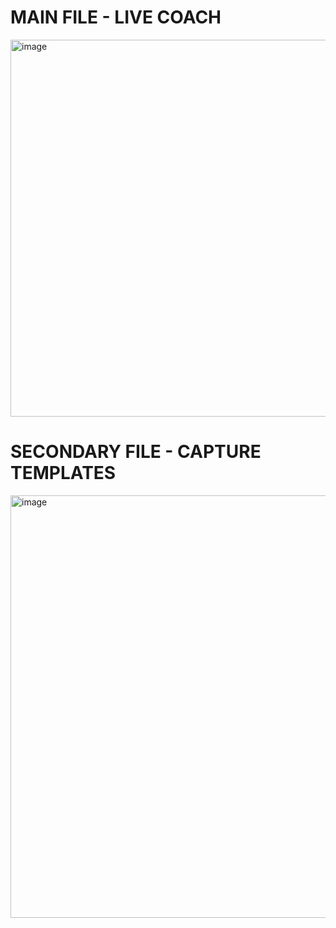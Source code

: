 <h1>MAIN FILE - LIVE COACH</h1>
<img width="640" height="603" alt="image" src="https://github.com/user-attachments/assets/dbe536a4-2c80-49b0-8d04-a4dbecb61a8e" />

<br>

<h1>SECONDARY FILE - CAPTURE TEMPLATES</h1>
<img width="534" height="676" alt="image" src="https://github.com/user-attachments/assets/26179402-0999-4631-bf38-a44bcb3246a8" />
